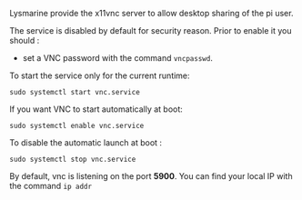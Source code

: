 Lysmarine provide the x11vnc server to allow desktop sharing of the pi user.

The service is disabled by default for security reason. Prior to enable it you should :

 - set a VNC password with the command `vncpasswd`.

 To start the service only for the current runtime:
 ```
 sudo systemctl start vnc.service
 ```

 If you want VNC to start automatically at boot:
 ```
 sudo systemctl enable vnc.service
 ```

To disable the automatic launch at boot :

```
sudo systemctl stop vnc.service
```

By default, vnc is listening on the port **5900**. You can find your local IP with the command `ip addr`
